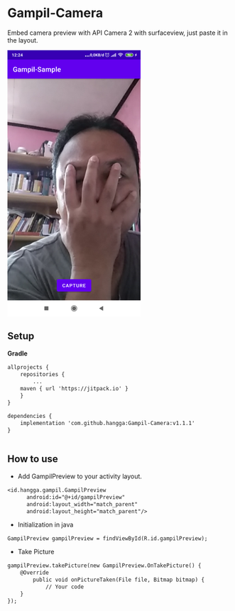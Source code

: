 # Gampil-Camera
Embed camera preview with API Camera 2 with surfaceview, just paste it in the layout.

<img width="300" src="https://github.com/hangga/Gampil-Camera/blob/main/skrinsut.png?raw=true"/>

## Setup

**Gradle**
```
allprojects {
    repositories {
    	...
	maven { url 'https://jitpack.io' }
    }
}
```

```
dependencies {
    implementation 'com.github.hangga:Gampil-Camera:v1.1.1'
}


```
## How to use
- Add GampilPreview to your activity layout. 
```
<id.hangga.gampil.GampilPreview
      android:id="@+id/gampilPreview"
      android:layout_width="match_parent"
      android:layout_height="match_parent"/>
```
- Initialization in java
```
GampilPreview gampilPreview = findViewById(R.id.gampilPreview);
```
- Take Picture
```
gampilPreview.takePicture(new GampilPreview.OnTakePicture() {
	@Override
        public void onPictureTaken(File file, Bitmap bitmap) {
        	// Your code
	}
});
```
